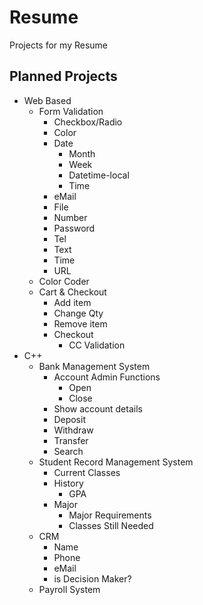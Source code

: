 # Resume
Projects for my Resume

## Planned Projects
- Web Based
  - Form Validation
    - Checkbox/Radio
    - Color
    - Date
      - Month
      - Week
      - Datetime-local
      - Time
    - eMail
    - File
    - Number
    - Password
    - Tel
    - Text
    - Time
    - URL
  - Color Coder
  - Cart & Checkout
    - Add item
    - Change Qty
    - Remove item
    - Checkout
      - CC Validation
- C++
  - Bank Management System
    - Account Admin Functions
      - Open
      - Close
    - Show account details
    - Deposit
    - Withdraw
    - Transfer
    - Search
  - Student Record Management System
    - Current Classes
    - History
      - GPA
    - Major
      - Major Requirements
      - Classes Still Needed
  - CRM
    - Name
    - Phone
    - eMail
    - is Decision Maker?
  - Payroll System